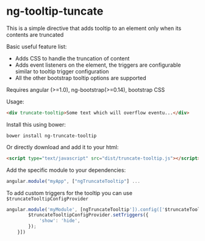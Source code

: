 # ng-tooltip-tuncate

This is a simple directive that adds tooltip to an element only when its contents are truncated

Basic useful feature list:

 * Adds CSS to handle the truncation of content
 * Adds event listeners on the element, the triggers are configurable similar to tooltip trigger configuration
 * All the other bootstrap tooltip options are supported

Requires angular (>=1.0), ng-bootstrap(>=0.14), bootstrap CSS

Usage:
```html
<div truncate-tooltip>Some text which will overflow eventu...</div>
```

Install this using bower:
```
bower install ng-truncate-tooltip
```

Or directly download and add it to your html:
```html
<script type="text/javascript" src="dist/truncate-tooltip.js"></script>
```

Add the specific module to your dependencies:
```javascript
angular.module("myApp", ["ngTruncateTooltip"] ...
```

To add custom triggers for the tooltip you can use `$truncateTooltipConfigProvider`
```javascript
angular.module('myModule', [ngTruncateTooltip']).config(['$truncateTooltipConfigProvider', function($truncateTooltipConfigProvider){
        $truncateTooltipConfigProvider.setTriggers({
            'show': 'hide',
        });
    }])
```

